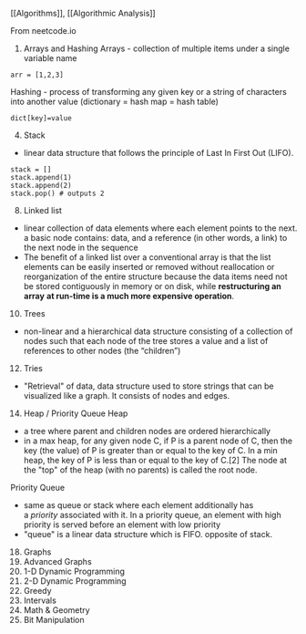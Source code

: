 [[Algorithms]], [[Algorithmic Analysis]]


From neetcode.io
1. Arrays and Hashing
Arrays - collection of multiple items under a single variable name
```
arr = [1,2,3]
```
Hashing - process of transforming any given key or a string of characters into another value (dictionary = hash map = hash table)
```
dict[key]=value
```

4. Stack
- linear data structure that follows the principle of Last In First Out (LIFO). 
```
stack = []
stack.append(1)
stack.append(2)
stack.pop() # outputs 2
```

8. Linked list
- linear collection of data elements where each element points to the next. a basic node contains: data, and a reference (in other words, a link) to the next node in the sequence
- The benefit of a linked list over a conventional array is that the list elements can be easily inserted or removed without reallocation or reorganization of the entire structure because the data items need not be stored contiguously in memory or on disk, while **restructuring an array** **at run-time is a much more expensive operation**.

10. Trees
- non-linear and a hierarchical data structure consisting of a collection of nodes such that each node of the tree stores a value and a list of references to other nodes (the “children”)

12. Tries
- "Retrieval" of data, data structure used to store strings that can be visualized like a graph. It consists of nodes and edges.

14. Heap / Priority Queue
Heap
- a tree where parent and children nodes are ordered hierarchically
- in a max heap, for any given node C, if P is a parent node of C, then the key (the value) of P is greater than or equal to the key of C. In a min heap, the key of P is less than or equal to the key of C.[2] The node at the "top" of the heap (with no parents) is called the root node.

Priority Queue
- same as queue or stack where each element additionally has a _priority_ associated with it. In a priority queue, an element with high priority is served before an element with low priority
- "queue" is a linear data structure which is FIFO. opposite of stack.

18. Graphs
19. Advanced Graphs
20. 1-D Dynamic Programming
21. 2-D Dynamic Programming
22. Greedy
23. Intervals
24. Math & Geometry
25. Bit Manipulation